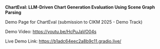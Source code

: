 **ChartEval: LLM-Driven Chart Generation Evaluation Using Scene Graph Parsing**

Demo Page for ChartEval (submission to CIKM 2025 - Demo Track)

Demo Video: https://youtu.be/HcPuJaVO04s

Live Demo Link: https://b1adc64eec2a8b9c11.gradio.live/
